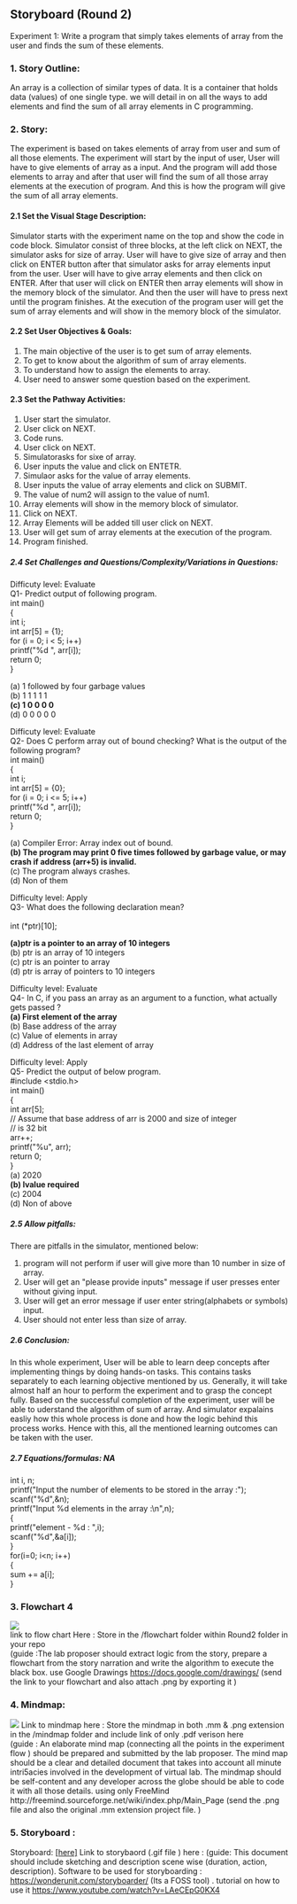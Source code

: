 ## Storyboard (Round 2)

Experiment 1:  Write a program that simply takes elements of array from the user and finds the sum of these elements.

### 1. Story Outline:

An array is a collection of similar types of data. It is a container that holds data (values) of one single type. we will detail in on all the ways to add elements and find the sum of all array elements in C programming.

### 2. Story:

The experiment is based on takes elements of array from user and sum of all those elements. The experiment will start by the input of user, User will have to give elements of array as a input. And the program will add those elements to array and after that user will find the sum of all those array elements at the execution of program. And this is how the program will give the sum of all array elements.

#### 2.1 Set the Visual Stage Description:

Simulator starts with the experiment name on the top and show the code in code block. Simulator consist of three blocks, at the left click on NEXT, the simulator asks for size of array. User will have to give size of array and then click on ENTER button after that simulator asks for array elements input from the user. User will have to give array elements and then click on ENTER. After that user will click on ENTER then array elements will show in the memory block of the simulator. And then the user will have to press next until the program finishes. At the execution of the program user will get the sum of array elements and will show in the memory block of the simulator. 


#### 2.2 Set User Objectives & Goals:


1. The main objective of the user is to get sum of array elements.
2. To get to know about the algorithm of sum of array elements.
3. To understand how to assign the elements to array.
4. User need to answer some question based on the experiment. 


#### 2.3 Set the Pathway Activities:

1. User start the simulator.
2. User click on NEXT.
3. Code runs. 
4. User click on NEXT.
5. Simulatorasks for sixe of array.
6. User inputs the value and click on ENTETR.
7. Simulaor asks for the value of array elements.
8. User inputs the value of array elements and click on SUBMIT.
9. The value of num2 will assign to the value of num1.
10. Array elements will show in the memory block of simulator.
11. Click on NEXT.
12. Array Elements will be added till user click on NEXT.
13. User will get sum of array elements at the execution of the program.
14. Program finished.

##### 2.4 Set Challenges and Questions/Complexity/Variations in Questions:


Difficuty level: Evaluate<br>
Q1- Predict output of following program.<br>
             int main()<br>
                {<br>
             int i;<br>
             int arr[5] = {1};<br>
             for (i = 0; i < 5; i++)<br>
             printf("%d ", arr[i]);<br>
             return 0;<br>
             }<br>

(a) 1 followed by four garbage values <br>
(b) 1 1 1 1 1 <br>
<b>(c) 1 0 0 0 0 </b> <br>
(d) 0 0 0 0 0 <br>

Difficuty level: Evaluate<br>
Q2- Does C perform array out of bound checking? What is the output of the following program? <br>
                              int main()<br>
                                {<br>
                               int i;<br>
                               int arr[5] = {0};<br>
                               for (i = 0; i <= 5; i++)<br>
                               printf("%d ", arr[i]);<br>
                               return 0;<br>
                               } <br>
                                  
(a) Compiler Error: Array index out of bound. <br>
<b>(b) The program may print 0 five times followed by garbage value, or may crash if address (arr+5) is invalid.</b> <br>
(c) The program always crashes.<br>
(d) Non of them<br>

Difficulty level: Apply<br>
Q3- What does the following declaration mean?<br><br>
        int (*ptr)[10];<br> 

<b>(a)ptr is a pointer to an array of 10 integers</b><br>
(b) ptr is an array of 10 integers<br>
(c) ptr is an pointer to array<br>
(d) ptr is array of pointers to 10 integers<br>


Difficulty level: Evaluate<br>
Q4- In C, if you pass an array as an argument to a function, what actually gets passed ?<br>
<b>(a) First element of the array</b><br>
(b) Base address of the array<br>
(c) Value of elements in array<br>
(d) Address of the last element of array<br>

Difficulty level: Apply<br>
Q5-  Predict the output of below program.<br>
            #include <stdio.h><br> 
            int main()<br>
               { <br>
            int arr[5];<br>
            // Assume that base address of arr is 2000 and size of integer <br>
            // is 32 bit  <br>
            arr++;  <br>
            printf("%u", arr);  <br>
            return 0; <br>
            }  <br>
(a) 2020<br>
<b>(b) lvalue required</b><br>
(c) 2004<br>
(d) Non of above<br>


##### 2.5 Allow pitfalls:

There are pitfalls in the simulator, mentioned below:
1. program will not perform if user will give more than 10 number in size of array.
2. User will get an "please provide inputs" message if user presses enter without giving input.
3. User will get an error message if user enter string(alphabets or symbols) input.
4. User should not enter less than size of array.

##### 2.6 Conclusion:

In this whole experiment, User will be able to learn deep concepts after implementing things by doing hands-on tasks. This contains tasks separately to each learning objective mentioned by us. Generally, it will take almost half an hour to perform the experiment and to grasp the concept fully. Based on the successful completion of the experiment, user will be able to uderstand the algorithm of sum of array. And simulator expalains easliy how this whole process is done and how the logic behind this process works. Hence with this, all the mentioned learning outcomes can be taken with the user.

##### 2.7 Equations/formulas: NA
int i, n;<br>
printf("Input the number of elements to be stored in the array :");<br>
       scanf("%d",&n);<br> 
printf("Input %d elements in the array :\n",n);<br>
      { <br>
      printf("element - %d : ",i); <br>
       scanf("%d",&a[i]); <br>
       } <br>
for(i=0; i<n; i++)<br>
   { <br>
      sum += a[i]; <br>
   }<br>

### 3. Flowchart 4
<img src="flowchart/flowchart.png"/><br>
link to flow chart Here : Store in the  /flowchart folder within Round2 folder in your repo
<br>
(guide :The lab proposer should extract logic from the story, prepare a flowchart from the story narration and write the algorithm to execute the black box.  use Google Drawings https://docs.google.com/drawings/ (send the link to your flowchart and also attach .png by exporting it )

### 4. Mindmap:
<img src="mindmap/mindmap.png"/>
 Link to mindmap here : Store the mindmap in both .mm & .png extension in the  /mindmap folder and include link of only .pdf verison here
 <br>
 (guide : An elaborate mind map (connecting all the points in the experiment flow ) should be prepared and submitted by the lab proposer. The mind map should be a clear and detailed document that takes into account all minute intri5acies involved in the development of virtual lab. The mindmap should be self-content and any developer across the globe should be able to code it with all those details. using only FreeMind http://freemind.sourceforge.net/wiki/index.php/Main_Page (send the .png file and also the original .mm extension project file. )

### 5. Storyboard :
Storyboard: <a href="Storyboard/carwiper.gif"> [here]</a>
Link to storybaord (.gif file ) here :
(guide: This document should include sketching and description scene wise (duration, action, description). Software to be used for storyboarding : https://wonderunit.com/storyboarder/ (Its a FOSS tool) . tutorial on how to use it https://www.youtube.com/watch?v=LAeCEpG0KX4
